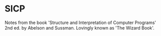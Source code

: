 # SICP
Notes from the book 'Structure and Interpretation of Computer Programs' 2nd ed. by Abelson and Sussman. Lovingly known as 'The Wizard Book'.
